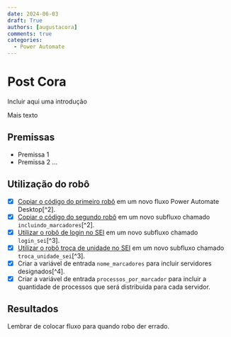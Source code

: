 ```yaml
---
date: 2024-06-03
draft: True
authors: [augustacora]
comments: true
categories:
  - Power Automate
---
```


# Post Cora

Incluir aqui uma introdução

<!-- more -->

Mais texto

## Premissas

- Premissa 1
- Premissa 2
...

## Utilização do robô

- [x] [Copiar o código do primeiro robô](https://raw.githubusercontent.com/automatiza-mg/biblioteca-de-robos/main/robos/scap_inclusao_marcadores_main.txt) em um novo fluxo Power Automate Desktop[^2].
- [x] [Copiar o código do segundo robô](https://raw.githubusercontent.com/automatiza-mg/biblioteca-de-robos/main/robos/scap_inclusao_marcadores_incluindo_marcadores.txt) em um novo subfluxo chamado `incluindo_marcadores`[^2].
- [x]  [Utilizar o robô de login no SEI](../../../robos/login_sei/index.md#montando-o-seu-robo) em um novo subfluxo chamado `login_sei`[^3].
- [x]  [Utilizar o robô troca de unidade no SEI](../../../robos/troca_unidade_sei/index.md#montando-o-seu-robo) em um novo subfluxo chamado `troca_unidade_sei`[^3].
- [x] Criar a variável de entrada `nome_marcadores` para incluir servidores designados[^4].
- [x] Criar a variável de entrada `processos_por_marcador` para incluir a quantidade de processos que será distribuida para cada servidor.

## Resultados

Lembrar de colocar fluxo para quando robo der errado.

